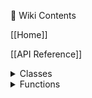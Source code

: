 📘 Wiki Contents

[[Home]]

[[API Reference]]

<details>
<summary>
Classes
</summary>
  - [[AbstractHeap]]
  - [[LinkedList]]
  - [[MaxHeap]]
  - [[MinHeap]]
  - [[Queue]]
</details>

<details>
<summary>
Functions
</summary>
  - [[asCircular]]
</details>

